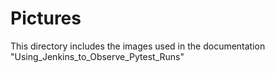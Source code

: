 # Pictures

This directory includes the images used in the documentation "Using_Jenkins_to_Observe_Pytest_Runs"
